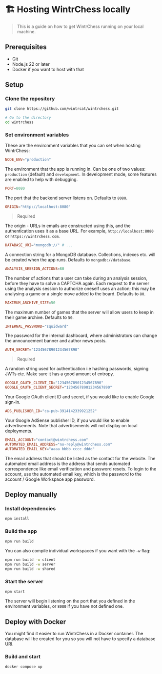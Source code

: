# 🏗️ Hosting WintrChess locally

> This is a guide on how to get WintrChess running on your local machine.

## Prerequisites

- Git
- Node.js 22 or later
- Docker if you want to host with that

## Setup

### Clone the repository

```sh
git clone https://github.com/wintrcat/wintrchess.git

# Go to the directory
cd wintrchess
```

### Set environment variables

These are the environment variables that you can set when hosting WintrChess:

```toml
NODE_ENV="production"
```

The environment that the app is running in. Can be one of two values: `production` (default) and `development`. In development mode, some features are enabled to help with debugging.

```toml
PORT=8080
```

The port that the backend server listens on. Defaults to `8080`.

```toml
ORIGIN="http://localhost:8080"
```
> Required

The origin - URLs in emails are constructed using this, and the authentication uses it as a base URL.
For example, `http://localhost:8080` or `https://wintrchess.com`.

```toml
DATABASE_URI="mongodb://" # ...
```

A connection string for a MongoDB database. Collections, indexes etc. will be created when the app runs. Defaults to `mongodb://database`.

```toml
ANALYSIS_SESSION_ACTIONS=80
```

The number of actions that a user can take during an analysis session, before they have to solve a CAPTCHA again. Each request to the server using the analysis session to authorize oneself uses an action; this may be analysing a game or a single move added to the board. Defaults to `80`.

```toml
MAXIMUM_ARCHIVE_SIZE=50
```

The maximum number of games that the server will allow users to keep in their game archive. Defaults to `50`.

```toml
INTERNAL_PASSWORD="squidward"
```

The password for the internal dashboard, where administrators can change the announcement banner and author news posts.

```toml
AUTH_SECRET="12345678901234567890"
```
> Required

A random string used for authentication i.e hashing passwords, signing JWTs etc. Make sure it has a good amount of entropy.

```toml
GOOGLE_OAUTH_CLIENT_ID="12345678901234567890"
GOOGLE_OAUTH_CLIENT_SECRET="12345678901234567890"
```

Your Google OAuth client ID and secret, if you would like to enable Google sign-in.

```toml
ADS_PUBLISHER_ID="ca-pub-3914142339921252"
```

Your Google AdSense publisher ID, if you would like to enable advertisements. Note that advertisements will not display on local deployments.

```toml
EMAIL_ACCOUNT="contact@wintrchess.com"
AUTOMATED_EMAIL_ADDRESS="no-reply@wintrchess.com"
AUTOMATED_EMAIL_KEY="aaaa bbbb cccc dddd"
```

The email address that should be listed as the contact for the website. The automated email address is the address that sends automated correspondence like email verification and password resets. To login to the account, use the automated email key, which is the password to the account / Google Workspace app password.

## Deploy manually

### Install dependencies

```sh
npm install
```

### Build the app

```sh
npm run build
```

You can also compile individual workspaces if you want with the `-w` flag:

```sh
npm run build -w client
npm run build -w server
npm run build -w shared
```

### Start the server

```sh
npm start
```

The server will begin listening on the port that you defined in the environment variables, or `8080` if you have not defined one.

## Deploy with Docker

You might find it easier to run WintrChess in a Docker container. The database will be created for you so you will not have to
specify a database URI.

### Build and start

```sh
docker compose up
```
